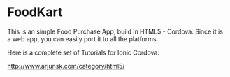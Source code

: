# FoodKart

This is an simple Food Purchase App, build in HTML5 - Cordova. Since it is a web app, you can easily port it to all the platforms.

Here is a complete set of Tutorials for Ionic Cordova:

http://www.arjunsk.com/category/html5/
